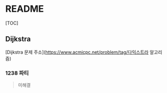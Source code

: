 # README

[TOC]

## Dijkstra



[Dijkstra 문제 주소](https://www.acmicpc.net/problem/tag/다익스트라 알고리즘)



### 1238 파티

> 미해결